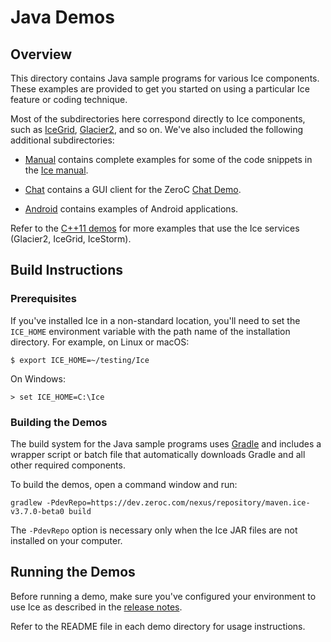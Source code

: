 # Java Demos

## Overview

This directory contains Java sample programs for various Ice components. These
examples are provided to get you started on using a particular Ice feature or coding
technique.

Most of the subdirectories here correspond directly to Ice components, such as
[IceGrid](./IceGrid), [Glacier2](./Glacier2), and so on. We've also included the following
additional subdirectories:

- [Manual](./Manual) contains complete examples for some of the code snippets
in the [Ice manual][1].

- [Chat](./Chat) contains a GUI client for the ZeroC [Chat Demo][2].

- [Android](./Android) contains examples of Android applications.

Refer to the [C++11 demos](../cpp11) for more examples that use the Ice services
(Glacier2, IceGrid, IceStorm).

## Build Instructions

### Prerequisites

If you've installed Ice in a non-standard location, you'll need to set the
`ICE_HOME` environment variable with the path name of the
installation directory. For example, on Linux or macOS:

    $ export ICE_HOME=~/testing/Ice

On Windows:

    > set ICE_HOME=C:\Ice

### Building the Demos

The build system for the Java sample programs uses [Gradle](http://gradle.org)
and includes a wrapper script or batch file that automatically downloads Gradle
and all other required components.

To build the demos, open a command window and run:

    gradlew -PdevRepo=https://dev.zeroc.com/nexus/repository/maven.ice-v3.7.0-beta0 build

The `-PdevRepo` option is necessary only when the Ice JAR files are not
installed on your computer.

## Running the Demos

Before running a demo, make sure you've configured your environment to use Ice
as described in the [release notes][3].

Refer to the README file in each demo directory for usage instructions.

[1]: https://doc.zeroc.com/display/Ice37/Ice+Manual
[2]: https://zeroc.com/chat/index.html
[3]: https://doc.zeroc.com/display/Ice37/Ice+Release+Notes
